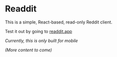 # Readdit

This is a simple, React-based, read-only Reddit client.

Test it out by going to [readdit.app](https://readdit.app)

*Currently, this is only built for mobile*

*(More content to come)*
